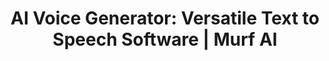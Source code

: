 ---
name: murf
host: murf.ai
origin: https://murf.ai
pathname: /
search: ''
href: https://murf.ai/
title: 'AI Voice Generator: Versatile Text to Speech Software | Murf AI'
ogTitle: 'AI Voice Generator: Versatile Text to Speech Software | Murf AI'
twitterTitle: 'AI Voice Generator: Versatile Text to Speech Software | Murf AI'
description: >-
  AI Voice Generator in 20 languages. 120+ realistic text to speech voices to
  create the perfect AI voiceover. Go instantly from text to voice with ease.
ogDescription: >-
  AI Voice Generator in 20 languages. 120+ realistic text to speech voices to
  create the perfect AI voiceover. Go instantly from text to voice with ease.
image: >-
  https://uploads-ssl.webflow.com/6215d56ae85caa0a3026a433/632477da0c3f22323d039ea3_home-small.png
ogImage: >-
  https://uploads-ssl.webflow.com/6215d56ae85caa0a3026a433/632477da0c3f22323d039ea3_home-small.png
twitterImage: >-
  https://uploads-ssl.webflow.com/6215d56ae85caa0a3026a433/632477da0c3f22323d039ea3_home-small.png
keywords: ''

---